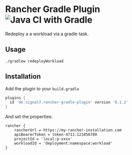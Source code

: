 # Rancher Gradle Plugin ![Java CI with Gradle](https://github.com/aremann/rancher-gradle-plugin/workflows/Java%20CI%20with%20Gradle/badge.svg?branch=master)

Redeploy a a workload via a gradle task.

## Usage

```shell
./gradlew redeployWorkload
```

## Installation

Add the plugin to your `build.gradle`

```groovy
plugins {
  id 'de.signal7.rancher-gradle-plugin' version '0.1.2'
}
```

And set the properties:

```
rancher {
    rancherUrl = https://my-rancher-installation.com
    apiBearerToken = token-4711:123456789
    projectId = 'local:p-xxxx'
    workloadId = 'deployment:namespace:workload'
}
```

